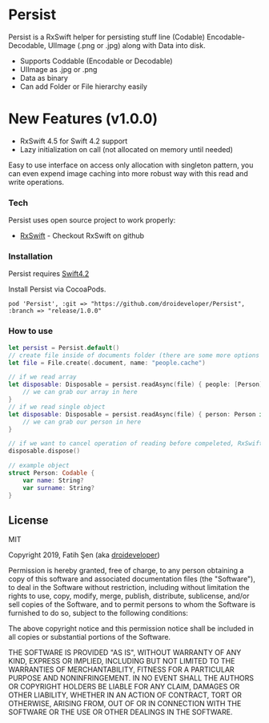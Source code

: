# Persist

Persist is a RxSwift helper for persisting stuff line (Codable) Encodable-Decodable, UIImage (.png or .jpg) along with Data into disk.

  - Supports Coddable (Encodable or Decodable)
  - UIImage as .jpg or .png
  - Data as binary
  - Can add Folder or File hierarchy easily

# New Features (v1.0.0)

  - RxSwift 4.5 for Swift 4.2 support
  - Lazy initialization on call (not allocated on memory until needed)

Easy to use interface on access only allocation with singleton pattern, you can even expend image caching into more robust way with this read and write operations.

### Tech

Persist uses open source project to work properly:

* [RxSwift](https://github.com/ReactiveX/RxSwift) - Checkout RxSwift on github

### Installation

Persist requires [Swift4.2](https://swift.org/blog/swift-4-2-released/)

Install Persist via CocoaPods.

```pod
pod 'Persist', :git => "https://github.com/droideveloper/Persist", :branch => "release/1.0.0"
```

### How to use

```swift
let persist = Persist.default()
// create file inside of documents folder (there are some more options in here, including more paths)
let file = File.create(.document, name: "people.cache")

// if we read array
let disposable: Disposable = persist.readAsync(file) { people: [Person] in 
    // we can grab our array in here
}
// if we read single object
let disposable: Disposable = persist.readAsync(file) { person: Person in
    // we can grab our person in here
}

// if we want to cancel operation of reading before compeleted, RxSwift will be help
disposable.dispose()

// example object
struct Person: Codable {
    var name: String?
    var surname: String?
}

```

License
----

MIT

Copyright 2019, Fatih Şen (aka [droideveloper](https://github.com/droideveloper))

Permission is hereby granted, free of charge, to any person obtaining a copy of this software and associated documentation files (the "Software"), to deal in the Software without restriction, including without limitation the rights to use, copy, modify, merge, publish, distribute, sublicense, and/or sell copies of the Software, and to permit persons to whom the Software is furnished to do so, subject to the following conditions:

The above copyright notice and this permission notice shall be included in all copies or substantial portions of the Software.

THE SOFTWARE IS PROVIDED "AS IS", WITHOUT WARRANTY OF ANY KIND, EXPRESS OR IMPLIED, INCLUDING BUT NOT LIMITED TO THE WARRANTIES OF MERCHANTABILITY, FITNESS FOR A PARTICULAR PURPOSE AND NONINFRINGEMENT. IN NO EVENT SHALL THE AUTHORS OR COPYRIGHT HOLDERS BE LIABLE FOR ANY CLAIM, DAMAGES OR OTHER LIABILITY, WHETHER IN AN ACTION OF CONTRACT, TORT OR OTHERWISE, ARISING FROM, OUT OF OR IN CONNECTION WITH THE SOFTWARE OR THE USE OR OTHER DEALINGS IN THE SOFTWARE.
